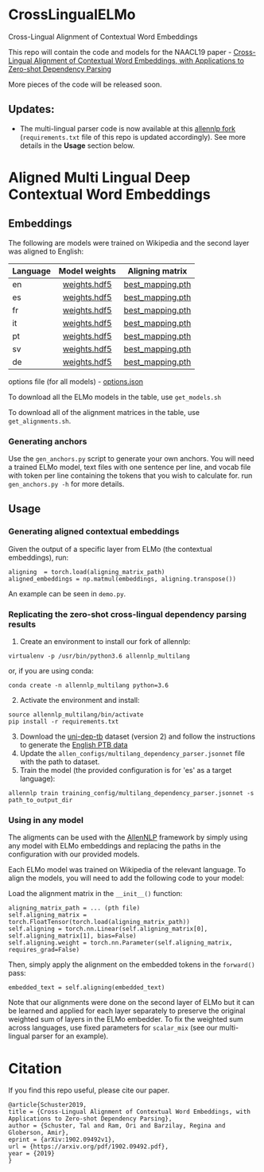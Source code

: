 # CrossLingualELMo
Cross-Lingual Alignment of Contextual Word Embeddings

This repo will contain the code and models for the NAACL19 paper - [Cross-Lingual Alignment of Contextual Word Embeddings,  with Applications to Zero-shot Dependency Parsing](https://arxiv.org/abs/1902.09492)

More pieces of the code will be released soon.

## Updates:

* The multi-lingual parser code is now available at this [allennlp fork](https://github.com/TalSchuster/allennlp-MultiLang) (`requirements.txt` file of this repo is updated accordingly). See more details in the **Usage** section below.


# Aligned Multi Lingual Deep Contextual Word Embeddings

## Embeddings

The following are models were trained on Wikipedia and the second layer was aligned to English:

| Language        | Model weights | Aligning matrix  |
| ------------- |:-------------:| :-----:|
| en     | [weights.hdf5](https://www.dropbox.com/s/1h62kc1qdcuyy2u/en_weights.hdf5) | [best_mapping.pth](https://www.dropbox.com/s/nufj4pxxgv5838r/en_best_mapping.pth) |
| es     | [weights.hdf5](https://www.dropbox.com/s/ygfjm7zmufl5gu2/es_weights.hdf5) | [best_mapping.pth](https://www.dropbox.com/s/6kqot8ssy66d5u0/es_best_mapping.pth) |
| fr     | [weights.hdf5](https://www.dropbox.com/s/mm64goxb8wbawhj/fr_weights.hdf5) | [best_mapping.pth](https://www.dropbox.com/s/0zdlanjhajlgflm/fr_best_mapping.pth) |
| it     | [weights.hdf5](https://www.dropbox.com/s/owfou7coi04dyxf/it_weights.hdf5) | [best_mapping.pth](https://www.dropbox.com/s/gg985snnhajhm5i/it_best_mapping.pth) |
| pt     | [weights.hdf5](https://www.dropbox.com/s/ul82jsal1khfw5b/pt_weights.hdf5) | [best_mapping.pth](https://www.dropbox.com/s/skdfz6zfud24iup/pt_best_mapping.pth) |
| sv     | [weights.hdf5](https://www.dropbox.com/s/boptz21zrs4h3nw/sv_weights.hdf5) | [best_mapping.pth](https://www.dropbox.com/s/o7v64hciyifvs8k/sv_best_mapping.pth) |
| de     | [weights.hdf5](https://www.dropbox.com/s/2kbjnvb12htgqk8/de_weights.hdf5) | [best_mapping.pth](https://www.dropbox.com/s/u9cg19o81lpm0h0/de_best_mapping.pth) |


options file (for all models) - [options.json](https://www.dropbox.com/s/ypjuzlf7kj957g3/options262.json)

To download all the ELMo models in the table, use `get_models.sh`

To download all of the alignment matrices in the table, use `get_alignments.sh`.

### Generating anchors

Use the `gen_anchors.py` script to generate your own anchors. You will need a trained ELMo model, text files with one sentence per line, and vocab file with token per line containing the tokens that you wish to calculate for.
run `gen_anchors.py -h` for more details.

## Usage

### Generating aligned contextual embeddings

Given the output of a specific layer from ELMo (the contextual embeddings), run:
```
aligning  = torch.load(aligning_matrix_path)
aligned_embeddings = np.matmul(embeddings, aligning.transpose())
```

An example can be seen in `demo.py`. 

### Replicating the zero-shot cross-lingual dependency parsing results

1. Create an environment to install our fork of allennlp:

```
virtualenv -p /usr/bin/python3.6 allennlp_multilang
```
or, if you are using conda:
```
conda create -n allennlp_multilang python=3.6
```

2. Activate the environment and install:

```
source allennlp_multilang/bin/activate
pip install -r requirements.txt
```

3. Download the [uni-dep-tb](https://github.com/ryanmcd/uni-dep-tb) dataset (version 2) and follow the instructions to generate the [English PTB data](https://catalog.ldc.upenn.edu/LDC99T42)
4. Update the `allen_configs/multilang_dependency_parser.jsonnet` file with the path to dataset.
5. Train the model (the provided configuration is for 'es' as a target language):
```
allennlp train training_config/multilang_dependency_parser.jsonnet -s path_to_output_dir
```


### Using in any model

The aligments can be used with the [AllenNLP](https://allennlp.org) framework by simply using any model with ELMo embeddings and replacing the paths in the configuration with our provided models.

Each ELMo model was trained on Wikipedia of the relevant language. To align the models, you will need to add the following code to your model:

Load the alignment matrix in the `__init__()` function:

```
aligning_matrix_path = ... (pth file)
self.aligning_matrix = torch.FloatTensor(torch.load(aligning_matrix_path))
self.aligning = torch.nn.Linear(self.aligning_matrix[0], self.aligning_matrix[1], bias=False)
self.aligning.weight = torch.nn.Parameter(self.aligning_matrix, requires_grad=False)
```

Then, simply apply the alignment on the embedded tokens in the `forward()` pass:
```
embedded_text = self.aligning(embedded_text)
```

Note that our alignments were done on the second layer of ELMo but it can be learned and applied for each layer separately to preserve the original weighted sum of layers in the ELMo embedder. To fix the weighted sum across languages, use fixed parameters for `scalar_mix` (see our multi-lingual parser for an example).



# Citation

If you find this repo useful, please cite our paper.

```
@article{Schuster2019,
title = {Cross-Lingual Alignment of Contextual Word Embeddings, with Applications to Zero-shot Dependency Parsing},
author = {Schuster, Tal and Ram, Ori and Barzilay, Regina and Globerson, Amir},
eprint = {arXiv:1902.09492v1},
url = {https://arxiv.org/pdf/1902.09492.pdf},
year = {2019}
}
```
